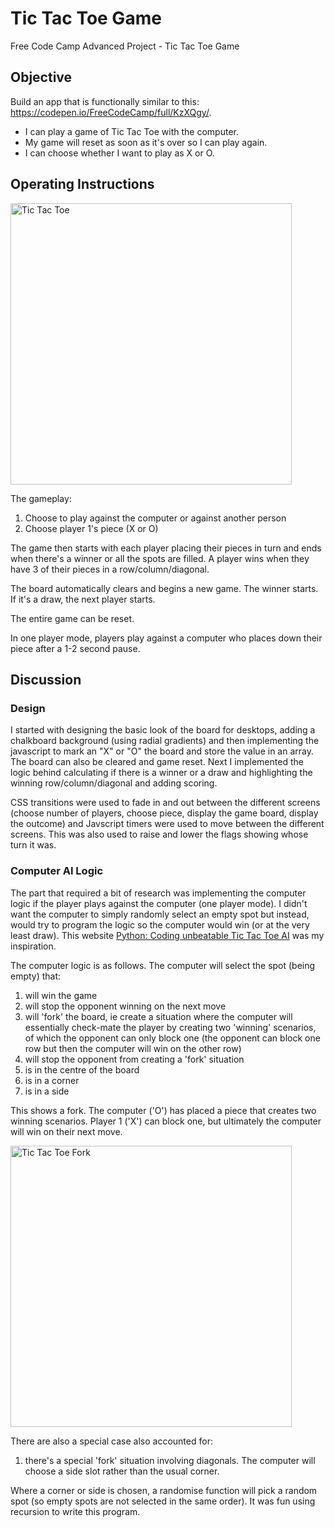 # Tic Tac Toe Game
Free Code Camp Advanced Project - Tic Tac Toe Game

## Objective
Build an app that is functionally similar to this: https://codepen.io/FreeCodeCamp/full/KzXQgy/.
* I can play a game of Tic Tac Toe with the computer.
* My game will reset as soon as it's over so I can play again.
* I can choose whether I want to play as X or O.

## Operating Instructions

<img src="https://cazyw.github.io/img/js-tictactoe.jpg" width="450" alt="Tic Tac Toe">

The gameplay:
1. Choose to play against the computer or against another person
2. Choose player 1's piece (X or O)

The game then starts with each player placing their pieces in turn and ends when there's a winner or all the spots are filled. A player wins when they have 3 of their pieces in a row/column/diagonal.

The board automatically clears and begins a new game. The winner starts. If it's a draw, the next player starts.

The entire game can be reset.

In one player mode, players play against a computer who places down their piece after a 1-2 second pause.


## Discussion

### Design

I started with designing the basic look of the board for desktops, adding a chalkboard background (using radial gradients) and then implementing the javascript to mark an "X" or "O" the board and store the value in an array. The board can also be cleared and game reset. Next I implemented the logic behind calculating if there is a winner or a draw and highlighting the winning row/column/diagonal and adding scoring.

CSS transitions were used to fade in and out between the different screens (choose number of players, choose piece, display the game board, display the outcome) and Javscript timers were used to move between the different screens. This was also used to raise and lower the flags showing whose turn it was.

### Computer AI Logic

The part that required a bit of research was implementing the computer logic if the player plays against the computer (one player mode). I didn't want the computer to simply randomly select an empty spot but instead, would try to program the logic so the computer would win (or at the very least draw). This website [Python: Coding unbeatable Tic Tac Toe AI](https://mblogscode.wordpress.com/2016/06/03/python-naughts-crossestic-tac-toe-coding-unbeatable-ai/) was my inspiration.

The computer logic is as follows. The computer will select the spot (being empty) that:
1. will win the game
2. will stop the opponent winning on the next move
3. will 'fork' the board, ie create a situation where the computer will essentially check-mate the player by creating two 'winning' scenarios, of which the opponent can only block one (the opponent can block one row but then the computer will win on the other row)
4. will stop the opponent from creating a 'fork' situation
5. is in the centre of the board
6. is in a corner
7. is in a side

This shows a fork. The computer ('O') has placed a piece that creates two winning scenarios. Player 1 ('X') can block one, but ultimately the computer will win on their next move.

<img src="https://cazyw.github.io/ticTacToe/img/js-tictactoe-fork.jpg" width="450" alt="Tic Tac Toe Fork">


There are also a special case also accounted for:
1. there's a special 'fork' situation involving diagonals. The computer will choose a side slot rather than the usual corner.

Where a corner or side is chosen, a randomise function will pick a random spot (so empty spots are not selected in the same order). It was fun using recursion to write this program.
